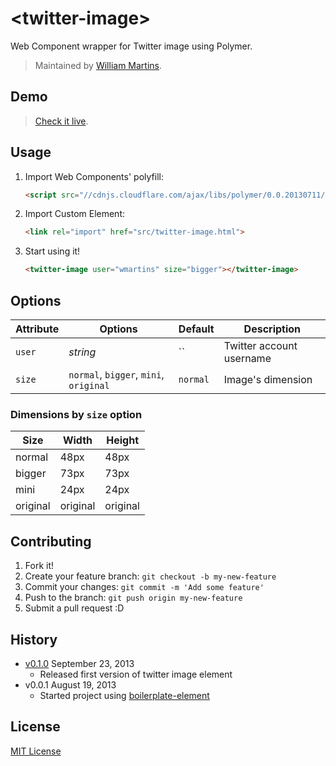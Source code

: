 # &lt;twitter-image&gt;

Web Component wrapper for Twitter image using Polymer.

> Maintained by [William Martins](https://github.com/wmartins).

## Demo

> [Check it live](http://wmartins.github.io/twitter-image-element).

## Usage

1. Import Web Components' polyfill:

	```html
	<script src="//cdnjs.cloudflare.com/ajax/libs/polymer/0.0.20130711/polymer.min.js"></script>
	```

2. Import Custom Element:

	```html
	<link rel="import" href="src/twitter-image.html">
	```

3. Start using it!

	```html
	<twitter-image user="wmartins" size="bigger"></twitter-image>
	```

## Options

Attribute  | Options                   | Default             | Description
---        | ---                       | ---                 | ---
`user`      | *string*                  | ``               | Twitter account username
`size`      | `normal`, `bigger`, `mini`, `original` 	   | `normal`               | Image's dimension 

### Dimensions by `size` option

Size 		| Width	| Height
---			| ---	| ---
normal		| 48px	| 48px
bigger		| 73px	| 73px
mini 		| 24px	| 24px
original 	| original | original


## Contributing

1. Fork it!
2. Create your feature branch: `git checkout -b my-new-feature`
3. Commit your changes: `git commit -m 'Add some feature'`
4. Push to the branch: `git push origin my-new-feature`
5. Submit a pull request :D

## History

* [v0.1.0](https://github.com/wmartins/twitter-image-element/releases/v0.1.0) September 23, 2013
	* Released first version of twitter image element
* v0.0.1 August 19, 2013
	* Started project using [boilerplate-element](https://github.com/customelements/boilerplate-element)

## License

[MIT License](http://opensource.org/licenses/MIT)
